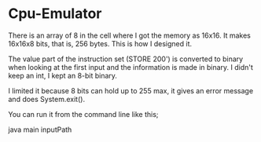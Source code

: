 # Cpu-Emulator

There is an array of 8 in the cell where I got the memory as 16x16.
It makes 16x16x8 bits, that is, 256 bytes. This is how I designed it.

The value part of the instruction set (STORE 200') is converted to binary when looking at the first input and the information is made in binary.
I didn't keep an int, I kept an 8-bit binary.

I limited it because 8 bits can hold up to 255 max, it gives an error message and does System.exit().

You can run it from the command line like this;

java main inputPath
